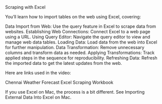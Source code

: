 Scraping with Excel

You’ll learn how to import tables on the web using Excel, covering:

Data Import from Web: Use the query feature in Excel to scrape data from websites.
Establishing Web Connections: Connect Excel to a web page using a URL.
Using Query Editor: Navigate the query editor to view and manage web data tables.
Loading Data: Load data from the web into Excel for further manipulation.
Data Transformation: Remove unnecessary columns and transform data as needed.
Applying Transformations: Track applied steps in the sequence for reproducibility.
Refreshing Data: Refresh the imported data to get the latest updates from the web.

Here are links used in the video:

Chennai Weather Forecast
Excel Scraping Workbook

If you use Excel on Mac, the process is a bit different. See Importing External Data Into Excel on Mac.